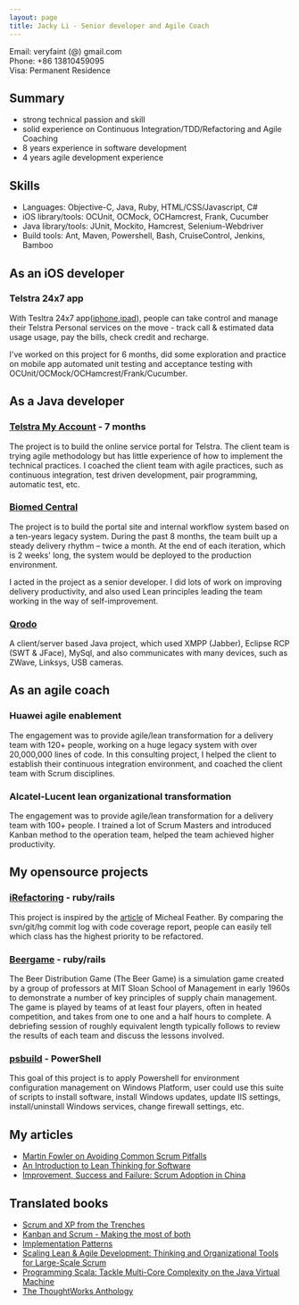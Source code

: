 ```yaml
---
layout: page
title: Jacky Li - Senior developer and Agile Coach
---
```


<div class="aboutme">Email: veryfaint (@) gmail.com</div>

<div class="aboutme">Phone: +86 13810459095</div>

<div class="aboutme">Visa: Permanent Residence</div>


## Summary

* strong technical passion and skill
* solid experience on Continuous Integration/TDD/Refactoring and Agile Coaching
* 8 years experience in software development
* 4 years agile development experience

## Skills

* Languages: Objective-C, Java, Ruby, HTML/CSS/Javascript, C#
* iOS library/tools:  OCUnit, OCMock, OCHamcrest, Frank, Cucumber
* Java library/tools: JUnit, Mockito, Hamcrest, Selenium-Webdriver 
* Build tools: Ant, Maven, Powershell, Bash, CruiseControl, Jenkins, Bamboo

## As an iOS developer

### Telstra 24x7 app

With Tesltra 24x7 app([iphone](https://itunes.apple.com/au/app/telstra-24x7-for-iphone/id543829966?mt=8),[ipad](https://itunes.apple.com/au/app/telstra-24x7/id515891733?mt=8)), people can take control and manage their Telstra Personal services on the move - track call & estimated data usage usage, pay the bills, check credit and recharge. 

I've worked on this project for 6 months, did some exploration and practice on mobile app automated unit testing and acceptance testing with OCUnit/OCMock/OCHamcrest/Frank/Cucumber.

## As a Java developer

### [Telstra My Account](https://www.my.telstra.com.au/myaccount/home) - 7 months

The project is to build the online service portal for Telstra. The client team is trying agile methodology but has little experience of how to implement the technical practices. I coached the client team with agile practices, such as continuous integration, test driven development, pair programming, automatic test, etc.

### [Biomed Central](http://www.biomedcentral.com/)

The project is to build the portal site and internal workflow system based on a ten-years legacy system. During the past 8 months, the team built up a steady delivery rhythm – twice a month. At the end of each iteration, which is 2 weeks' long, the system would be deployed to the production environment.

I acted in the project as a senior developer. I did lots of work on improving delivery productivity, and also used Lean principles leading the team working in the way of self-improvement.

### [Qrodo](http://www.qrodo.com)

A client/server based Java project, which used XMPP (Jabber), Eclipse RCP (SWT & JFace), MySql, and also communicates with many devices, such as ZWave, Linksys, USB cameras. 

## As an agile coach

### Huawei agile enablement

The engagement was to provide agile/lean transformation for a delivery team with 120+ people, working on a huge legacy system with over 20,000,000 lines of code. In this consulting project, I helped the client to establish their continuous integration environment, and coached the client team with Scrum disciplines.

### Alcatel-Lucent lean organizational transformation

The engagement was to provide agile/lean transformation for a delivery team with 100+ people. I trained a lot of Scrum Masters and introduced Kanban method to the operation team, helped the team achieved higher productivity.

## My opensource projects

### [iRefactoring](https://github.com/xiaodao/iRefactoring) - ruby/rails

This project is inspired by the [article](http://www.stickyminds.com/sitewide.asp?Function=edetail&ObjectType=COL&ObjectId=16679&tth=DYN&tt=siteemail&iDyn=2) of Micheal Feather. By comparing the svn/git/hg commit log with code coverage report, people can easily tell which class has the highest priority to be refactored.

### [Beergame](https://github.com/gigix/beergame) - ruby/rails

The Beer Distribution Game (The Beer Game) is a simulation game created by a group of professors at MIT Sloan School of Management in early 1960s to demonstrate a number of key principles of supply chain management. The game is played by teams of at least four players, often in heated competition, and takes from one to one and a half hours to complete. A debriefing session of roughly equivalent length typically follows to review the results of each team and discuss the lessons involved.

### [psbuild](https://github.com/xiaodao/psbuild) - PowerShell

This goal of this project is to apply Powershell for environment configuration management on Windows Platform, user could use this suite of scripts to install software, install Windows updates, update IIS settings, install/uninstall Windows services, change firewall settings, etc.

## My articles

* [Martin Fowler on Avoiding Common Scrum Pitfalls](http://www.infoq.com/news/2008/09/fowler-scrum-interview)
* [An Introduction to Lean Thinking for Software](http://www.infoq.com/articles/lean-thinking-software)
* [Improvement, Success and Failure: Scrum Adoption in China](http://www.infoq.com/articles/Agile-adoption-study-china)

## Translated books

* [Scrum and XP from the Trenches](http://www.infoq.com/minibooks/scrum-xp-from-the-trenches)
* [Kanban and Scrum - Making the most of both](http://www.infoq.com/minibooks/kanban-scrum-minibook)
* [Implementation Patterns](http://www.amazon.com/Implementation-Patterns-Kent-Beck/dp/0321413091)
* [Scaling Lean & Agile Development: Thinking and Organizational Tools for Large-Scale Scrum](http://www.amazon.com/Scaling-Lean-Agile-Development-Organizational/dp/0321480961)
* [Programming Scala: Tackle Multi-Core Complexity on the Java Virtual Machine](http://www.amazon.com/Programming-Scala-Multi-Core-Complexity-Programmers/dp/193435631X)
* [The ThoughtWorks Anthology](http://www.amazon.com/Thoughtworks-Anthology-Technology-Innovation-Programmers/dp/193435614X)
